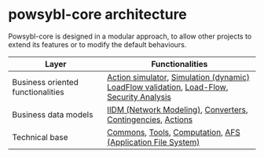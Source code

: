 # powsybl-core  architecture

Powsybl-core is designed in a modular approach, to allow other projects to extend its features or to modify the default behaviours.

| Layer | Functionalities |
| ----- | --------------- |
| Business oriented functionalities | [Action simulator](), [Simulation (dynamic)]() <br/> [LoadFlow validation](), [Load-Flow](), [Security Analysis]() |
| Business data models | [IIDM (Network Modeling)](), [Converters](), [Contingencies](), [Actions]() |
| Technical base | [Commons](),  [Tools](../tools/README.md), [Computation](), [AFS (Application File System)](../../afs/README.md) |

